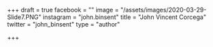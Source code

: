 +++
draft = true
facebook = ""
image = "/assets/images/2020-03-29-Slide7.PNG"
instagram = "john.binsent"
title = "John Vincent Corcega"
twitter = "john_binsent"
type = "author"

+++

